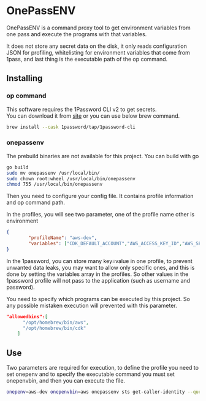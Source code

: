 # OnePassENV

OnePassENV is a command proxy tool to get environment variables from one pass and execute the programs with that variables.

It does not store any secret data on the disk, it only reads configuration JSON for profiling, whitelisting for environment variables that come from 1pass, and last thing is the executable path of the op command.

## Installing

### op command

This software requires the 1Password CLI v2 to get secrets.  
You can download it from [site](https://developer.1password.com/docs/cli/get-started/) or you can use below brew command.

```bash
brew install --cask 1password/tap/1password-cli
```

### onepassenv

The prebuild binaries are not available for this project.
You can build with go

```bash
go build
sudo mv onepassenv /usr/local/bin/
sudo chown root:wheel /usr/local/bin/onepassenv
chmod 755 /usr/local/bin/onepassenv
```

Then you need to configure your config file. It contains profile information and op command path.

In the profiles, you will see two parameter, one of the profile name other is environment

```json
{
        "profileName": "aws-dev",
        "variables": ["CDK_DEFAULT_ACCOUNT","AWS_ACCESS_KEY_ID","AWS_SECRET_ACCESS_KEY","AWS_DEFAULT_REGION"]
}
```

In the 1password, you can store many key=value in one profile, to prevent unwanted data leaks, you may want to allow only specific ones, and this is done by setting the variables array in the profiles. So other values in the 1password profile will not pass to the application (such as username and password).

You need to specify which programs can be executed by this project. So any possible mistaken execution will prevented with this parameter.

```json
"allowedbins":[
      "/opt/homebrew/bin/aws",
      "/opt/homebrew/bin/cdk"
    ]
```

## Use

Two parameters are required for execution, to define the profile you need to set onepenv and to specify the executable command you must set onepenvbin, and then you can execute the file.

```bash
onepenv=aws-dev onepenvbin=aws onepassenv sts get-caller-identity --query "Account" --output text | cat
```
